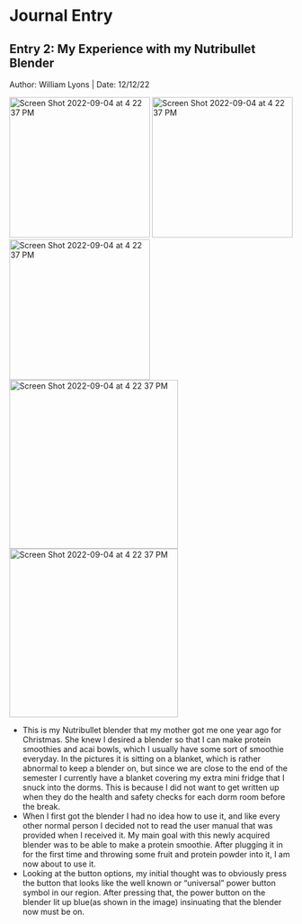 # Journal Entry

## Entry 2: My Experience with my Nutribullet Blender
Author: William Lyons
|
Date: 12/12/22



<p float="left">
<img width="250" alt="Screen Shot 2022-09-04 at 4 22 37 PM" src="https://user-images.githubusercontent.com/92234942/207214673-6915ab84-ca0a-4d47-98a5-aafd96843fbe.JPG">
<img width="250" alt="Screen Shot 2022-09-04 at 4 22 37 PM" src="https://user-images.githubusercontent.com/92234942/207214731-ae5847ec-efcb-45a8-8362-63c676b4ebfe.JPG">
<img width="250" alt="Screen Shot 2022-09-04 at 4 22 37 PM" src="https://user-images.githubusercontent.com/92234942/207214766-ba1db04e-9753-4b01-9f1a-8c45f9e06e59.JPG">
<img width="300" alt="Screen Shot 2022-09-04 at 4 22 37 PM" src="https://user-images.githubusercontent.com/92234942/207214504-6bc17888-ff50-48a1-a2eb-70abe21c3bfd.JPG">
<img width="300" alt="Screen Shot 2022-09-04 at 4 22 37 PM" src="https://user-images.githubusercontent.com/92234942/207224795-f09de892-201b-481d-a284-c6a70d49242d.JPG">
</p>

* This is my Nutribullet blender that my mother got me one year ago for Christmas. She knew I desired a blender so that I can make protein smoothies and acai bowls, which I usually have some sort of smoothie everyday. In the pictures it is sitting on a blanket, which is rather abnormal to keep a blender on, but since we are close to the end of the semester I currently have a blanket covering my extra mini fridge that I snuck into the dorms. This is because I did not want to get written up when they do the health and safety checks for each dorm room before the break. 
* When I first got the blender I had no idea how to use it, and like every other normal person I decided not to read the user manual that was provided when I received it. My main goal with this newly acquired blender was to be able to make a protein smoothie. After plugging it in for the first time and throwing some fruit and protein powder into it, I am now about to use it. 
* Looking at the button options, my initial thought was to obviously press the button that looks like the well known or “universal” power button symbol in our region. After pressing that, the power button on the blender lit up blue(as shown in the image) insinuating that the blender now must be on. 

